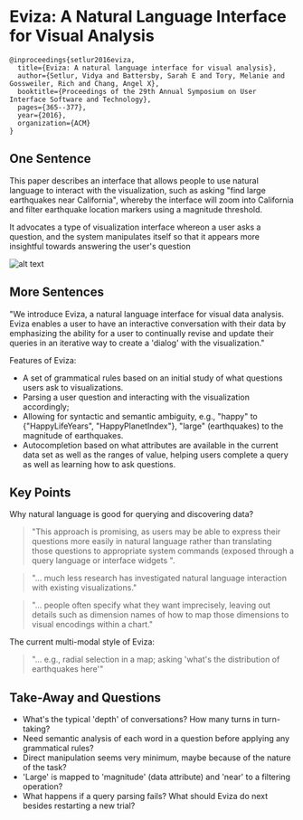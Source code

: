# Eviza: A Natural Language Interface for Visual Analysis

```
@inproceedings{setlur2016eviza,
  title={Eviza: A natural language interface for visual analysis},
  author={Setlur, Vidya and Battersby, Sarah E and Tory, Melanie and Gossweiler, Rich and Chang, Angel X},
  booktitle={Proceedings of the 29th Annual Symposium on User Interface Software and Technology},
  pages={365--377},
  year={2016},
  organization={ACM}
}
```

## One Sentence
This paper describes an interface that allows people to use natural language to interact with the visualization, such as asking "find large earthquakes near California", whereby the interface will zoom into California and filter earthquake location markers using a magnitude threshold.

It advocates a type of visualization interface whereon a user asks a question, and the system manipulates itself so that it appears more insightful towards answering the user's question

![alt text](https://i.imgur.com/zgS0WAX.png "Eviza screenshot")

## More Sentences
"We introduce Eviza, a natural language interface for visual data analysis. Eviza enables a user to have an interactive conversation with their data by emphasizing the ability for a user to continually revise and update their queries in an iterative way to create a 'dialog' with the visualization."

Features of Eviza:

* A set of grammatical rules based on an initial study of what questions users ask to visualizations.
* Parsing a user question and interacting with the visualization accordingly;
* Allowing for syntactic and semantic ambiguity, e.g., "happy" to {"HappyLifeYears", "HappyPlanetIndex"}, "large" (earthquakes) to the magnitude of earthquakes.
* Autocompletion based on what attributes are available in the current data set as well as the ranges of value, helping users complete a query as well as learning how to ask questions.

## Key Points
Why natural language is good for querying and discovering data?
>"This approach is promising, as users may be able to express their questions more easily in natural language rather than translating those questions to appropriate system commands (exposed through a query language or interface widgets ".

>"... much less research has investigated natural language interaction with existing visualizations."

>"... people often specify what they want imprecisely, leaving out details such as dimension names of how to map those dimensions to visual encodings within a chart."

The current multi-modal style of Eviza: 
>"... e.g., radial selection in a map; asking 'what's the distribution of earthquakes here'"

## Take-Away and Questions
* What's the typical 'depth' of conversations? How many turns in turn-taking?
* Need semantic analysis of each word in a question before applying any grammatical rules?
* Direct manipulation seems very minimum, maybe because of the nature of the task?
* 'Large' is mapped to 'magnitude' (data attribute) and 'near' to a filtering operation?
* What happens if a query parsing fails? What should Eviza do next besides restarting a new trial?

